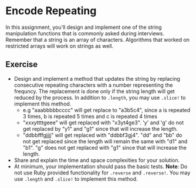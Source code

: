 # Encode Repeating
In this assignment, you'll design and implement one of the string manipulation functions that is commonly asked during interviews.
Remember that a string is an array of characters. Algorithms that worked on restricted arrays will work on strings as well.

## Exercise
* Design and implement a method that updates the string by replacing consecutive repeating characters with a number representing the frequncy. The replacement is done only if the string length will get reduced by the process. In addition to `.length`, you may use `.slice!` to implement this method.
   - e.g "aaabbbbbcccc" will get replace to "a3b5c4", since a is repeated 3 times, b is repeated 5 times and c is repeated 4 times
   - "xxxyttttgeee" will get replaced with "x3yt4ge3". 'y' and 'g' do not get replaced by "y1" and "g1" since that will increase the length.
   - "ddbbfffgjjjj" will get replaced with "ddbbf3gj4". "dd" and "bb" do not get replaced since the length will remain the same with "d1" and "b1". "g" does not get replaced with "g1" since that will increase the length.
* Share and explain the time and space complexities for your solution.
* At minimum, your implementation should pass the basic tests.
**Note**: Do not use Ruby provided functionality for `.reverse` and `.reverse!`. You may use `.length` and `.slice!` to implement this method.

